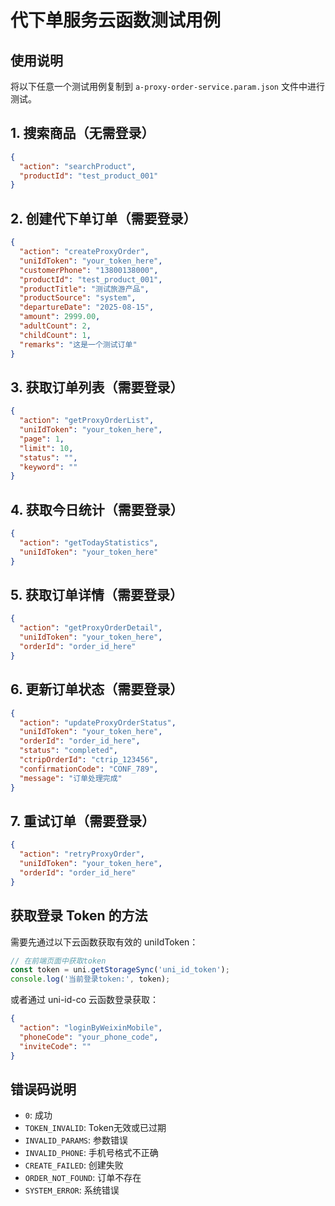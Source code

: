 # 代下单服务云函数测试用例

## 使用说明
将以下任意一个测试用例复制到 `a-proxy-order-service.param.json` 文件中进行测试。

## 1. 搜索商品（无需登录）
```json
{
  "action": "searchProduct",
  "productId": "test_product_001"
}
```

## 2. 创建代下单订单（需要登录）
```json
{
  "action": "createProxyOrder",
  "uniIdToken": "your_token_here",
  "customerPhone": "13800138000",
  "productId": "test_product_001",
  "productTitle": "测试旅游产品",
  "productSource": "system",
  "departureDate": "2025-08-15",
  "amount": 2999.00,
  "adultCount": 2,
  "childCount": 1,
  "remarks": "这是一个测试订单"
}
```

## 3. 获取订单列表（需要登录）
```json
{
  "action": "getProxyOrderList",
  "uniIdToken": "your_token_here",
  "page": 1,
  "limit": 10,
  "status": "",
  "keyword": ""
}
```

## 4. 获取今日统计（需要登录）
```json
{
  "action": "getTodayStatistics",
  "uniIdToken": "your_token_here"
}
```

## 5. 获取订单详情（需要登录）
```json
{
  "action": "getProxyOrderDetail",
  "uniIdToken": "your_token_here",
  "orderId": "order_id_here"
}
```

## 6. 更新订单状态（需要登录）
```json
{
  "action": "updateProxyOrderStatus",
  "uniIdToken": "your_token_here",
  "orderId": "order_id_here",
  "status": "completed",
  "ctripOrderId": "ctrip_123456",
  "confirmationCode": "CONF_789",
  "message": "订单处理完成"
}
```

## 7. 重试订单（需要登录）
```json
{
  "action": "retryProxyOrder",
  "uniIdToken": "your_token_here",
  "orderId": "order_id_here"
}
```

## 获取登录 Token 的方法
需要先通过以下云函数获取有效的 uniIdToken：

```javascript
// 在前端页面中获取token
const token = uni.getStorageSync('uni_id_token');
console.log('当前登录token:', token);
```

或者通过 uni-id-co 云函数登录获取：

```json
{
  "action": "loginByWeixinMobile",
  "phoneCode": "your_phone_code",
  "inviteCode": ""
}
```

## 错误码说明
- `0`: 成功
- `TOKEN_INVALID`: Token无效或已过期
- `INVALID_PARAMS`: 参数错误
- `INVALID_PHONE`: 手机号格式不正确
- `CREATE_FAILED`: 创建失败
- `ORDER_NOT_FOUND`: 订单不存在
- `SYSTEM_ERROR`: 系统错误